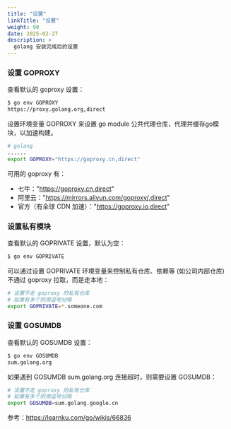 ```yaml
---
title: "设置"
linkTitle: "设置"
weight: 90
date: 2025-02-27
description: >
  golang 安装完成后的设置
---
```


### 设置 GOPROXY

查看默认的 goproxy 设置：

```bash
$ go env GOPROXY
https://proxy.golang.org,direct
```

设置环境变量 GOPROXY 来设置 go module 公共代理仓库，代理并缓存go模块，以加速构建。

```bash
# golang
......
export GOPROXY="https://goproxy.cn,direct"
```

可用的 goproxy 有：

- 七牛："https://goproxy.cn,direct"
- 阿里云："https://mirrors.aliyun.com/goproxy/,direct"
- 官方（有全球 CDN 加速）："https://goproxy.io,direct"

### 设置私有模块

查看默认的 GOPRIVATE 设置，默认为空：

```bash
$ go env GOPRIVATE

```

可以通过设置 GOPRIVATE 环境变量来控制私有仓库、依赖等 (如公司内部仓库) 不通过 goproxy 拉取，而是走本地：

```bash
# 设置不走 goproxy 的私有仓库
# 如果有多个则用逗号分隔
export GOPRIVATE=*.someone.com
```

### 设置 GOSUMDB

查看默认的 GOSUMDB 设置：

```bash
$ go env GOSUMDB
sum.golang.org
```

如果遇到 GOSUMDB sum.golang.org 连接超时，则需要设置 GOSUMDB：

```bash
# 设置不走 goproxy 的私有仓库
# 如果有多个则用逗号分隔
export GOSUMDB=sum.golang.google.cn
```

参考：https://learnku.com/go/wikis/66836
